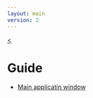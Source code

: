 ```yaml
---
layout: main
version: 2
---
```

[<](/wiki/)

# Guide

* [Main applicatin window](/wiki/manual/main-app)
